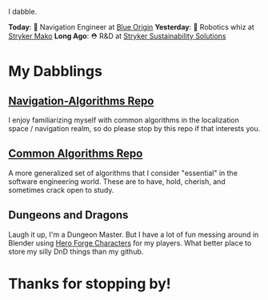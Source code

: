 <!-- The Professional Stuff -->

 

I dabble.

**Today**: 🚀 Navigation Engineer at [Blue Origin](https://www.blueorigin.com/)
**Yesterday**: 🦾 Robotics whiz at [Stryker Mako](https://www.stryker.com/us/en/portfolios/orthopaedics/joint-replacement/mako-robotic-arm-assisted-surgery.html)
**Long Ago**: ⛑️ R&D at [Stryker Sustainability Solutions](https://www.stryker.com/us/en/sustainability.html) 



<!-- The Semi Professional Stuff -->

# My Dabblings

## [Navigation-Algorithms Repo](https://github.com/tcmilleriii/Navigation-Algorithms) 
I enjoy familiarizing myself with common algorithms in the localization space / navigation realm, so do please stop by this repo if that interests you.<br/>

## [Common Algorithms Repo](https://github.com/tcmilleriii/Common-Software-Algos) 
A more generalized set of algorithms that I consider "essential" in the software engineering world. These are to have, hold, cherish, and sometimes crack open to study.

## Dungeons and Dragons 
Laugh it up, I'm a Dungeon Master. But I have a lot of fun messing around in Blender using [Hero Forge Characters](https://www.heroforge.com/) for my players. What better place to store my silly DnD things than my github. 

# Thanks for stopping by! 
